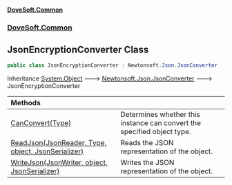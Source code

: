 #### [DoveSoft.Common](readme.md 'readme')
### [DoveSoft.Common](DoveSoft_Common.md 'DoveSoft.Common')
## JsonEncryptionConverter Class
```csharp
public class JsonEncryptionConverter : Newtonsoft.Json.JsonConverter
```

Inheritance [System.Object](https://docs.microsoft.com/en-us/dotnet/api/System.Object 'System.Object') &#129106; [Newtonsoft.Json.JsonConverter](https://docs.microsoft.com/en-us/dotnet/api/Newtonsoft.Json.JsonConverter 'Newtonsoft.Json.JsonConverter') &#129106; JsonEncryptionConverter  

| Methods | |
| :--- | :--- |
| [CanConvert(Type)](JsonEncryptionConverter_CanConvert_jEp_F99R7D5XFu0qsGwRbA.md 'DoveSoft.Common.JsonEncryptionConverter.CanConvert(System.Type)') | Determines whether this instance can convert the specified object type.<br/> |
| [ReadJson(JsonReader, Type, object, JsonSerializer)](JsonEncryptionConverter_ReadJson_HqzQtD5wh2Nw03ul4TIkiw.md 'DoveSoft.Common.JsonEncryptionConverter.ReadJson(Newtonsoft.Json.JsonReader, System.Type, object, Newtonsoft.Json.JsonSerializer)') | Reads the JSON representation of the object.<br/> |
| [WriteJson(JsonWriter, object, JsonSerializer)](JsonEncryptionConverter_WriteJson_A86mOau13N__rIOkv0v51Q.md 'DoveSoft.Common.JsonEncryptionConverter.WriteJson(Newtonsoft.Json.JsonWriter, object, Newtonsoft.Json.JsonSerializer)') | Writes the JSON representation of the object.<br/> |
